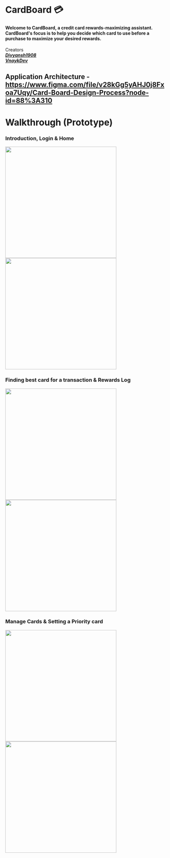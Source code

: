 # CardBoard :credit_card:
#### Welcome to CardBoard, a credit card rewards-maximizing assistant. CardBoard's focus is to help you decide which card to use before a purchase to maximize your desired rewards.   
Creators  
[**_Divyansh1908_**](https://github.com/Divyansh1908)  
[**_VnaykDev_**](https://github.com/VnaykDev)

## Application Architecture - https://www.figma.com/file/v28kGg5yAHJ0j8Fxoa7Uqy/Card-Board-Design-Process?node-id=88%3A310

# Walkthrough (Prototype)  
### Introduction, Login & Home
  
<img src="https://github.com/Divyansh1908/CardBoard/blob/main/Media/gifs/intro_Login.gif" width="350">  <img src="https://github.com/Divyansh1908/CardBoard/blob/main/Media/gifs/add_cards.gif" width="350">
    
### Finding best card for a transaction & Rewards Log  

<img src="https://github.com/Divyansh1908/CardBoard/blob/main/Media/gifs/results.gif" width="350">  <img src="https://github.com/Divyansh1908/CardBoard/blob/main/Media/gifs/trans_logs.gif" width="350">

### Manage Cards & Setting a Priority card

<img src="https://github.com/Divyansh1908/CardBoard/blob/main/Media/gifs/manage_cards.gif" width="350">  <img src="https://github.com/Divyansh1908/CardBoard/blob/main/Media/gifs/Priority_cards.gif" width="350">
